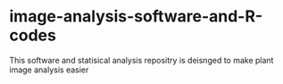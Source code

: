 # image-analysis-software-and-R-codes
This software and statisical analysis repositry is deisnged to make plant image analysis easier 
